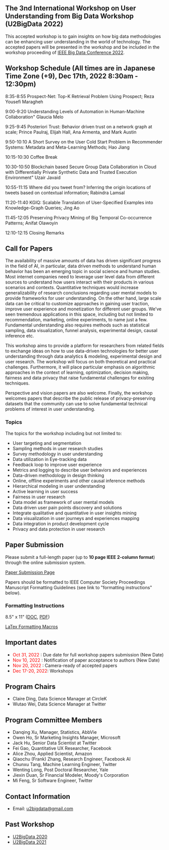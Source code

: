 ## The 3nd International Workshop on User Understanding from Big Data Workshop (U2BigData 2022)
This accepted workshop is to gain insights on how big data methodologies can be enhancing user understanding in the world of technology. The accepted papers will be presented in the workshop and be included in the workshop proceeding of [IEEE Big Data Conference 2022](http://bigdataieee.org/BigData2022/).

## Workshop Schedule (All times are in Japanese Time Zone (+9), Dec 17th, 2022 8:30am - 12:30pm)

8:35-8:55 Prospect-Net: Top-K Retrieval Problem Using Prospect; Reza Yousefi Maragheh

9:00-9:20 Understanding Levels of Automation in Human-Machine Collaboration&quot; Glaucia Melo

9:25-9:45 Posteriori Trust: Behavior driven trust on a network graph at scale; Prince Paulraj, Elijah Hall, Ana Armenta, and Mark Austin

9:50-10:10 A Short Survey on the User Cold Start Problem in Recommender Systems: Metadata and Meta-Learning Methods; Hao Jiang

10:15-10:30 Coffee Break

10:30-10:50 Blockchain based Secure Group Data Collaboration in Cloud with Differentially Private Synthetic Data and Trusted Execution Environment&quot; Uzair Javaid

10:55-11:15 Where did you tweet from? Inferring the origin locations of tweets based on contextual information; Rabindra Lamsal

11:20-11:40 KGIQ: Scalable Translation of User-Specified Examples into Knowledge-Graph Queries; Jing Ao

11:45-12:05 Preserving Privacy Mining of Big Temporal Co-occurrence Patterns; Anifat Olawoyin

12:10-12:15 Closing Remarks

## Call for Papers
The availability of massive amounts of data has driven significant progress in the field of AI, in particular, data driven methods to understand human behavior has been an emerging topic in social science and human studies. Most internet companies need to leverage user level data from different sources to understand how users interact with their products in various scenarios and contexts. Quantitative techniques would increase generalizability of research conclusions regarding user mental models to provide frameworks for user understanding. On the other hand, large scale data can be critical to customize approaches in gaining user traction, improve user experience and monetization for different user groups. We’ve seen tremendous applications in this space, including but not limited to recommendation, marketing, online experiments, to name just a few. Fundamental understanding also requires methods such as statistical sampling, data visualization, funnel analysis, experimental design, causal inference etc.

This workshop aims to provide a platform for researchers from related fields to exchange ideas on how to use data-driven technologies for better user understanding through data analytics & modeling, experimental design and user research. The workshop will focus on both theoretical and practical challenges. Furthermore, it will place particular emphasis on algorithmic approaches in the context of learning, optimization, decision making, fairness and data privacy that raise fundamental challenges for existing techniques. 

Perspective and vision papers are also welcome. Finally, the workshop welcomes papers that describe the public release of privacy-preserving datasets that the community can use to solve fundamental technical problems of interest in user understanding.

### Topics

The topics for the workshop including but not limited to:
- User targeting and segmentation
- Sampling methods in user research studies
-	Survey methodology in user understanding
-	Data utilization in Eye-tracking data
-	Feedback loop to improve user experience
-	Metrics and logging to describe user behaviors and experiences
-	Data-driven methodology in design thinking
-	Online, offline experiments and other causal inference methods
-	Hierarchical modeling in user understanding
-	Active learning in user success
-	Fairness in user research
-	Data model as framework of user mental models
-	Data driven user pain points discovery and solutions
-	Integrate qualitative and quantitative in user insights mining
-	Data visualization in user journeys and experiences mapping
-	Data integration in product development cycle
-	Privacy and data protection in user research

## Paper Submission
Please submit a full-length paper (up to **10 page IEEE 2-column format**) through the online submission system.

[Paper Submission Page](https://wi-lab.com/cyberchair/2022/bigdata22/scripts/submit.php?subarea=S23&undisplay_detail=1&wh=/cyberchair/2022/bigdata22/scripts/ws_submit.php)

Papers should be formatted to IEEE Computer Society Proceedings Manuscript Formatting Guidelines (see link to "formatting instructions" below).

### Formatting Instructions
8.5" x 11" ([DOC](http://bigdataieee.org/BigData2022/files/Conference-template-letter.doc), [PDF](http://bigdataieee.org/BigData2020/files/IEEEtran_HOWTO.pdf))

[LaTex Formatting Macros](http://bigdataieee.org/BigData2022/files/Conference-LaTeX-template_7-9-18.zip)

## Important dates 
-	<span style="color:red"> Oct 31, 2022 </span>: Due date for full workshop papers submission (New Date)
-	<span style="color:red"> Nov 10, 2022 </span>: Notification of paper acceptance to authors (New Date)
-	<span style="color:red"> Nov 20, 2022 </span>: Camera-ready of accepted papers 
-	<span style="color:red"> Dec 17-20, 2022</span>: Workshops

## Program Chairs
-	Claire Ding, Data Science Manager at CircleK
-	Wutao Wei, Data Science Manager at Twitter


## Program Committee Members
- Danqing Xu, Manager, Statistics, AbbVie
-	Owen Ho, Sr Marketing Insights Manager, Microsoft
-	Jack Hu, Senior Data Scientist at Twitter
-	Fei Gao, Quantitative UX Researcher, Facebook
-	Alice Zhou, Applied Scientist, Amazon
- Qiaochu (Frank) Zhang, Research Engineer, Facebook AI
- Chunxu Tang, Machine Learning Engineer, Twitter
- Wenting Long, Post Doctoral Researcher, Yale
- Jiexin Duan, Sr Financial Modeler, Moody's Corporation
- Mi Feng, Sr Software Engineer, Twitter

## Contact Information
- Email: u2bigdata@gmail.com

## Past Workshop
 - [U2BigData 2020](http://u2bigdata.github.io/2020)
 - [U2BigData 2021](http://u2bigdata.github.io/2021)
